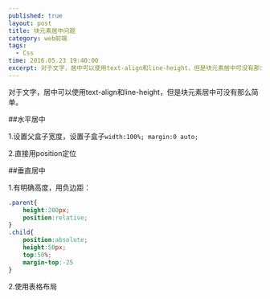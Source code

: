 ```yaml
---
published: true
layout: post
title: 块元素居中问题
category: web前端
tags: 
  - Css
time: 2016.05.23 19:40:00
excerpt: 对于文字，居中可以使用text-align和line-height，但是块元素居中可没有那么简单。
---
```


对于文字，居中可以使用text-align和line-height，但是块元素居中可没有那么简单。

<!--more-->

##水平居中

1.设置父盒子宽度，设置子盒子```width:100%; margin:0 auto;```

2.直接用position定位

##垂直居中

1.有明确高度，用负边距：

```Css
.parent{
	height:200px;
	position:relative;
}
.child{
	position:absolute;
	height:50px;
	top:50%;
	margin-top:-25
}
```

2.使用表格布局